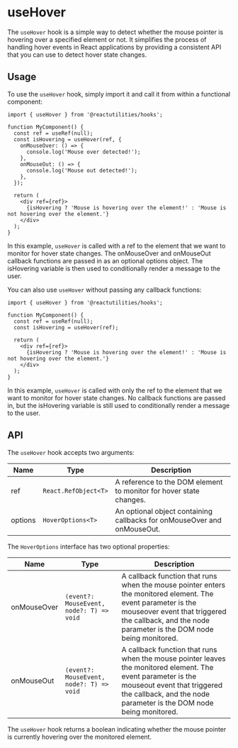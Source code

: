 # useHover

The `useHover` hook is a simple way to detect whether the mouse pointer is hovering over a specified element or not. It simplifies the process of handling hover events in React applications by providing a consistent API that you can use to detect hover state changes.

## Usage

To use the `useHover` hook, simply import it and call it from within a functional component:

```tsx
import { useHover } from '@reactutilities/hooks';

function MyComponent() {
  const ref = useRef(null);
  const isHovering = useHover(ref, {
    onMouseOver: () => {
      console.log('Mouse over detected!');
    },
    onMouseOut: () => {
      console.log('Mouse out detected!');
    },
  });

  return (
    <div ref={ref}>
      {isHovering ? 'Mouse is hovering over the element!' : 'Mouse is not hovering over the element.'}
    </div>
  );
}
```

In this example, `useHover` is called with a ref to the element that we want to monitor for hover state changes. The onMouseOver and onMouseOut callback functions are passed in as an optional options object. The isHovering variable is then used to conditionally render a message to the user.

You can also use `useHover` without passing any callback functions:

```tsx
import { useHover } from '@reactutilities/hooks';

function MyComponent() {
  const ref = useRef(null);
  const isHovering = useHover(ref);

  return (
    <div ref={ref}>
      {isHovering ? 'Mouse is hovering over the element!' : 'Mouse is not hovering over the element.'}
    </div>
  );
}
```

In this example, `useHover` is called with only the ref to the element that we want to monitor for hover state changes. No callback functions are passed in, but the isHovering variable is still used to conditionally render a message to the user.

## API

The `useHover` hook accepts two arguments:

|Name|Type|Description|
|---|---|---|
|ref|`React.RefObject<T>`|A reference to the DOM element to monitor for hover state changes.|
|options|`HoverOptions<T>`|An optional object containing callbacks for onMouseOver and onMouseOut.|

The `HoverOptions` interface has two optional properties:

|Name|Type|Description|
|---|---|---|
|onMouseOver|`(event?: MouseEvent, node?: T) => void`|A callback function that runs when the mouse pointer enters the monitored element. The event parameter is the mouseover event that triggered the callback, and the node parameter is the DOM node being monitored.|
|onMouseOut|`(event?: MouseEvent, node?: T) => void`|A callback function that runs when the mouse pointer leaves the monitored element. The event parameter is the mouseout event that triggered the callback, and the node parameter is the DOM node being monitored.|

The `useHover` hook returns a boolean indicating whether the mouse pointer is currently hovering over the monitored element.